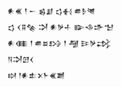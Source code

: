 <div class='block'>
<div class='line'>𒀭𒌍 𒑰 𒀸 𒌗𒋗 𒌓𒈬 𒌑𒊩𒇴</div>
<div class='line'>𒌓 𒌋𒐉𒆚 𒋫 𒀭𒃻𒈦 𒅔𒈾𒈥𒈠</div>
<div class='line'>𒀭𒈪 𒑰 𒌑𒊺𒋳 𒑰 𒆷 𒄿𒃻𒃶</div>
<div class='line'>𒀀𒋫𒇻𒌋</div>
<div class='line'>𒊭 𒁹𒀭𒉺𒉽𒈨𒌍𒋢</div>
</div>